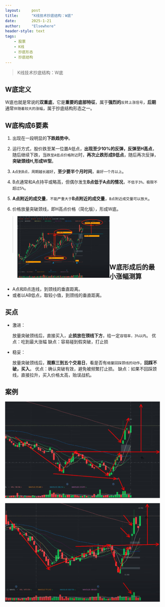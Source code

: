 ```yaml
---
layout: 	post
title: 		"K线技术抄底结构：W底"
date:       2025-1-21
author: 	"Elsewhere"
header-style: text
tags:
    - 股票
    - K线  
    - 抄底形态 
    - 抄底结构 
---
```


> K线技术抄底结构：W底



## W底定义

W底也就是常说的**双重底**，它是**重要的底部特征**，属于**强烈的**`反转上涨信号`，**后期**通常`伴随着较大的涨幅`，属于抄底结构形态之一。



## W底构成6要素

1. 出现在一段明显的**下跌趋势中**。

2. 运行方式，股价跌至某一位置A低点，**出现至少10%的反弹，反弹至H高点**，随后继续下跌，当`跌至A低点价格附近`时，**再次止跌形成B低点**，随后再次反弹，**突破颈线H,形成W型**。

3. `A点到B点，周期越长越好`，**至少要半个月时间**，`最好一个月以上`。

4. B点通常和A点持平或略高，但偶尔发生**B点低于A点的情况**，`不低于3%，极限不超过5%`。

5. **A点附近的成交量**，`不能严重大于`**B点附近的成交量**，`B点附近成交量可以放大`。

6. 价格放量突破颈线，即H高点价格（简化版），形成W底。

> <img src="/img/2025/01-21-18/3.jpg" width = "300" height = "200"  align=left />
>
> <br><br><br><br><br><br><br>





## W底形成后的最小涨幅测算
- A点和B点连线，到颈线的垂直距离。
- 或者以AB低点，取较小值，到颈线的垂直距离。

## 买点
- 激进： 

  放量突破颈线后，直接买入，**止损放在颈线下方**，给一定`容错率，3%以内`。
  优点：吃到最大涨幅
  缺点：容易碰到假突破，打止损

- 稳妥：

  放量突破颈线后，**观察三到五个交易日**，看是否有`缩量回踩颈线的动作`，**回踩不破，买入**。
  优点：确认突破有效，避免被频繁打止损。
  缺点：如果不回踩颈线，直接拉升，买入价格太高，贻误战机。





## 案例

![img](/img/2025/01-21-18/6.jpg)

![img](/img/2025/01-21-18/7.jpg)
